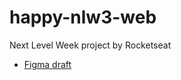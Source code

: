 # happy-nlw3-web
Next Level Week project by Rocketseat

- [Figma draft](https://www.figma.com/file/xHCxUjSVvTfn81ElaZsTkR/Happy-Web?node-id=0%3A1)
